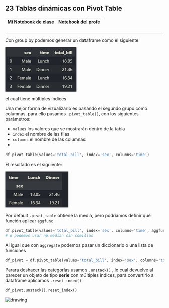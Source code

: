 ## 23  Tablas dinámicas con Pivot Table  

| [Mi Notebook de clase](My_notebooks/22_group_by.ipynb)  |  [Notebook del profe](/Notebooks/21_groupby_pivot.ipynb) |
|---------| ----:|

### 

___

Con group by podemos generar un dataframe como el siguiente

<img src="../images/23_00.jpg" alt="drawing" align="center"/>

el cual tiene múltiples índices

Una mejor forma de vizualizarlo es pasando el segundo grupo como columnas, para ello pusamos `.pivot_table()`, con los siguientes parámetros:
- `values` los valores que se mostrarán dentro de la tabla
- `index` el nombre de las filas
- `columns` el nombre de las columnas
- 
```python
df.pivot_table(values='total_bill', index='sex', columns='time')
```

El resultado es el siguiente:

<img src="../images/23_01.jpg" alt="drawing">

Por default `.pivot_table` obtiene la media, pero podríamos definir qué función aplicar `aggfunc`

```python
df.pivot_table(values='total_bill', index='sex', columns='time', aggfunc='median')
# o podemos usar np.median sin comillas
```

Al igual que con `aggregate` podemos pasar un diccionario o una lista de funciones

```python
df_pivot = df.pivot_table(values='total_bill', index='sex', columns='time', aggfunc=[np.median,'std'])
```
Parara deshacer las categorías usamos `.unstack()` , lo cual devuelve al parecer un objeto de tipo **serie** con múltiples índices, para convertirlo a dataframe aplicamos `.reset_index()`

```python
df_pivot.unstack().reset_index()
```

<img src="https://pandas-docs.github.io/pandas-docs-travis/_images/reshaping_pivot.png" alt="drawing" width="600"/>



